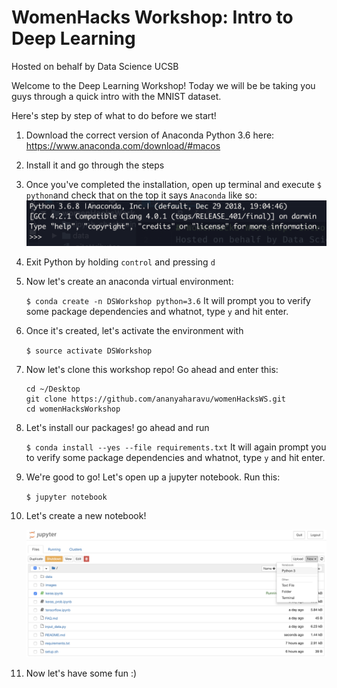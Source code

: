 # WomenHacks Workshop: Intro to Deep Learning # 
Hosted on behalf by Data Science UCSB 

Welcome to the Deep Learning Workshop! Today we will be 
be taking you guys through a quick intro with the MNIST dataset. 

Here's step by step of what to do before we start! 

1. Download the correct version of Anaconda Python 3.6 here: https://www.anaconda.com/download/#macos

2. Install it and go through the steps 

3. Once you've completed the installation, open up terminal and execute 
`$ python`and check that on the top it says `Anaconda` like so: 
    ![python](images/python.png "python")

4. Exit Python by holding `control` and pressing `d`

5. Now let's create an anaconda virtual environment: 

    `$ conda create -n DSWorkshop python=3.6` It will prompt you to verify some package dependencies and whatnot, type `y` and hit enter. 

6. Once it's created, let's activate the environment with 

    `$ source activate DSWorkshop`

7. Now let's clone this workshop repo! Go ahead and enter this: 

    ```
    cd ~/Desktop
    git clone https://github.com/ananyaharavu/womenHacksWS.git
    cd womenHacksWorkshop
    ```
    
8. Let's install our packages! go ahead and run 
    
    `$ conda install --yes --file requirements.txt` It will again prompt you to verify some package dependencies and whatnot, type `y` and hit enter.
    
9. We're good to go! Let's open up a jupyter notebook. Run this: 

    `$ jupyter notebook`
    
10. Let's create a new notebook! 

    ![jupyter](images/jupyter.png "jupyter")
    
11. Now let's have some fun :) 
